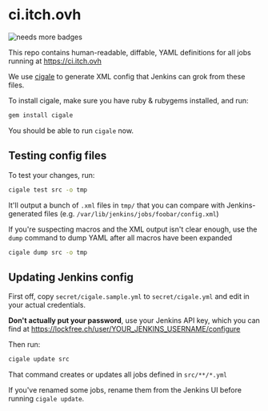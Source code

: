 # ci.itch.ovh

![needs more badges](https://img.shields.io/badge/CI%20/%20CD-pretty%20cool-FFC107.svg)

This repo contains human-readable, diffable, YAML definitions
for all jobs running at <https://ci.itch.ovh>

We use [cigale](https://github.com/itchio/cigale)
to generate XML config that Jenkins can grok from these files.

To install cigale, make sure you have ruby & rubygems installed, and run:

```bash
gem install cigale
```

You should be able to run `cigale` now.

## Testing config files

To test your changes, run:

```bash
cigale test src -o tmp
```

It'll output a bunch of `.xml` files in `tmp/` that you can compare with
Jenkins-generated files (e.g. `/var/lib/jenkins/jobs/foobar/config.xml`)

If you're suspecting macros and the XML output isn't clear enough,
use the `dump` command to dump YAML after all macros have been expanded

```bash
cigale dump src -o tmp
```

## Updating Jenkins config

First off, copy `secret/cigale.sample.yml` to `secret/cigale.yml` and
edit in your actual credentials.

**Don't actually put your password**, use your Jenkins API key, which
you can find at <https://lockfree.ch/user/YOUR_JENKINS_USERNAME/configure>

Then run:

```bash
cigale update src
```

That command creates or updates all jobs defined in `src/**/*.yml`

If you've renamed some jobs, rename them from the Jenkins UI before running
`cigale update`.

